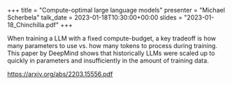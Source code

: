+++
title = "Compute-optimal large language models"
presenter = "Michael Scherbela"
talk_date = 2023-01-18T10:30:00+00:00
slides = "2023-01-18_Chinchilla.pdf"
+++

When training a LLM with a fixed compute-budget, a key tradeoff is how many parameters to use vs. how many tokens to process during training. This paper by DeepMind shows that historically LLMs were scaled up to quickly in parameters and insufficiently in the amount of training data.

https://arxiv.org/abs/2203.15556.pdf

